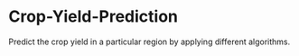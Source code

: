 # Crop-Yield-Prediction
Predict the crop yield in a particular region by applying different algorithms.
